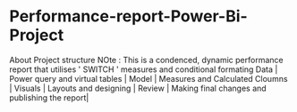 # Performance-report-Power-Bi-Project
About Project structure NOte : This is a condenced, dynamic performance report that utilises ' SWITCH ' measures and conditional formating Data | Power query and virtual tables | Model | Measures and Calculated Cloumns | Visuals | Layouts and designing | Review | Making final changes and publishing the report|
